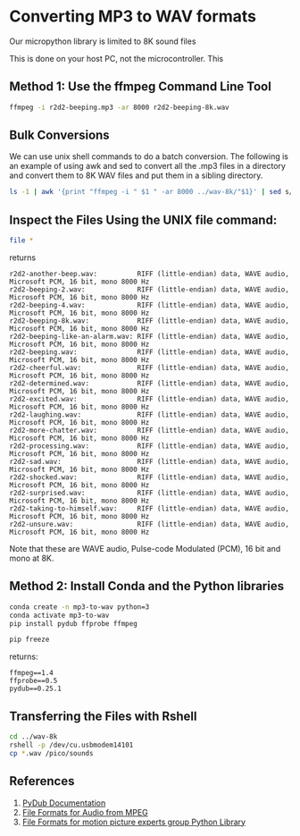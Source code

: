 # Converting MP3 to WAV formats

Our micropython library is limited to 8K sound files

This is done on your host PC, not the microcontroller. This

## Method 1: Use the ffmpeg Command Line Tool

```sh
ffmpeg -i r2d2-beeping.mp3 -ar 8000 r2d2-beeping-8k.wav
```

## Bulk Conversions

We can use unix shell commands to do a batch conversion.  The following is an example of using awk and sed to convert all the .mp3 files in a directory and convert them to 8K WAV files and put them in a sibling directory.

```sh
ls -1 | awk '{print "ffmpeg -i " $1 " -ar 8000 ../wav-8k/"$1}' | sed s/mp3$/wav/ | sh
```

## Inspect the Files Using the UNIX file command:

```sh
file *
```

returns
```
r2d2-another-beep.wav:          RIFF (little-endian) data, WAVE audio, Microsoft PCM, 16 bit, mono 8000 Hz
r2d2-beeping-2.wav:             RIFF (little-endian) data, WAVE audio, Microsoft PCM, 16 bit, mono 8000 Hz
r2d2-beeping-4.wav:             RIFF (little-endian) data, WAVE audio, Microsoft PCM, 16 bit, mono 8000 Hz
r2d2-beeping-8k.wav:            RIFF (little-endian) data, WAVE audio, Microsoft PCM, 16 bit, mono 8000 Hz
r2d2-beeping-like-an-alarm.wav: RIFF (little-endian) data, WAVE audio, Microsoft PCM, 16 bit, mono 8000 Hz
r2d2-beeping.wav:               RIFF (little-endian) data, WAVE audio, Microsoft PCM, 16 bit, mono 8000 Hz
r2d2-cheerful.wav:              RIFF (little-endian) data, WAVE audio, Microsoft PCM, 16 bit, mono 8000 Hz
r2d2-determined.wav:            RIFF (little-endian) data, WAVE audio, Microsoft PCM, 16 bit, mono 8000 Hz
r2d2-excited.wav:               RIFF (little-endian) data, WAVE audio, Microsoft PCM, 16 bit, mono 8000 Hz
r2d2-laughing.wav:              RIFF (little-endian) data, WAVE audio, Microsoft PCM, 16 bit, mono 8000 Hz
r2d2-more-chatter.wav:          RIFF (little-endian) data, WAVE audio, Microsoft PCM, 16 bit, mono 8000 Hz
r2d2-processing.wav:            RIFF (little-endian) data, WAVE audio, Microsoft PCM, 16 bit, mono 8000 Hz
r2d2-sad.wav:                   RIFF (little-endian) data, WAVE audio, Microsoft PCM, 16 bit, mono 8000 Hz
r2d2-shocked.wav:               RIFF (little-endian) data, WAVE audio, Microsoft PCM, 16 bit, mono 8000 Hz
r2d2-surprised.wav:             RIFF (little-endian) data, WAVE audio, Microsoft PCM, 16 bit, mono 8000 Hz
r2d2-taking-to-himself.wav:     RIFF (little-endian) data, WAVE audio, Microsoft PCM, 16 bit, mono 8000 Hz
r2d2-unsure.wav:                RIFF (little-endian) data, WAVE audio, Microsoft PCM, 16 bit, mono 8000 Hz
```

Note that these are WAVE audio, Pulse-code Modulated (PCM), 16 bit and mono at 8K.


## Method 2: Install Conda and the Python libraries

```sh
conda create -n mp3-to-wav python=3
conda activate mp3-to-wav
pip install pydub ffprobe ffmpeg
```

```sh
pip freeze
```

returns:

```
ffmpeg==1.4
ffprobe==0.5
pydub==0.25.1
```

## Transferring the Files with Rshell

```sh
cd ../wav-8k
rshell -p /dev/cu.usbmodem14101
cp *.wav /pico/sounds
```

## References

1. [PyDub Documentation](http://pydub.com/)
2. [File Formats for Audio from MPEG](http://www.ffmpeg.org/general.html#Audio-Codecs)
3. [File Formats for motion picture experts group Python Library](http://www.ffmpeg.org/general.html#File-Formats)
